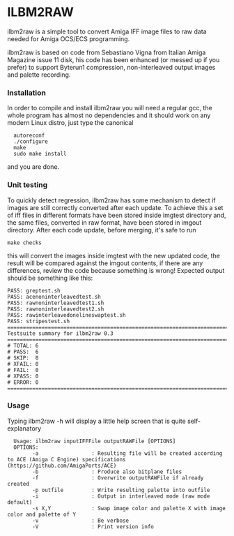# ILBM2RAW

ilbm2raw is a simple tool to convert Amiga IFF image files to raw data needed for Amiga OCS/ECS programming.  

ilbm2raw is based on code from Sebastiano Vigna from Italian Amiga Magazine issue 11 disk, his code has been enhanced (or messed up if you prefer) to support Byterun1 compression, non-interleaved output images and palette recording.

### Installation

In order to compile and install ilbm2raw you will need a regular gcc, the whole program has almost no dependencies and it should work on any modern Linux distro, just type the canonical
```
  autoreconf
  ./configure
  make
  sudo make install
```

and you are done.

### Unit testing
To quickly detect regression, ilbm2raw has some mechanism to detect if images are still correctly converted after each update.
To achieve this a set of iff files in different formats have been stored inside imgtest directory and, the same files, converted in raw format, have been stored in imgout directory.
After each code update, before merging, it's safe to run
```
make checks
```
this will convert the images inside imgtest with the new updated code, the result will be compared against the imgout contents, if there are any differences, review the code because something is wrong!
Expected output should be something like this:
 ```
PASS: greptest.sh
PASS: acenoninterleavedtest.sh
PASS: rawnoninterleavedtest1.sh
PASS: rawnoninterleavedtest2.sh
PASS: rawinterleavedonelineswaptest.sh
PASS: stripestest.sh
============================================================================
Testsuite summary for ilbm2raw 0.3
============================================================================
# TOTAL: 6
# PASS:  6
# SKIP:  0
# XFAIL: 0
# FAIL:  0
# XPASS: 0
# ERROR: 0
============================================================================
 ```

### Usage

Typing ilbm2raw -h will display a little help screen that is quite self-explanatory

```
  Usage: ilbm2raw inputIFFFile outputRAWFile [OPTIONS]
  OPTIONS:
        -a                 : Resulting file will be created according to ACE (Amiga C Engine) specifications (https://github.com/AmigaPorts/ACE)
        -b                 : Produce also bitplane files
        -f                 : Overwrite outputRAWFile if already created
        -p outfile         : Write resulting palette into outfile
        -i                 : Output in interleaved mode (raw mode default)
        -s X,Y             : Swap image color and palette X with image color and palette of Y
        -v                 : Be verbose
        -V                 : Print version info

```

